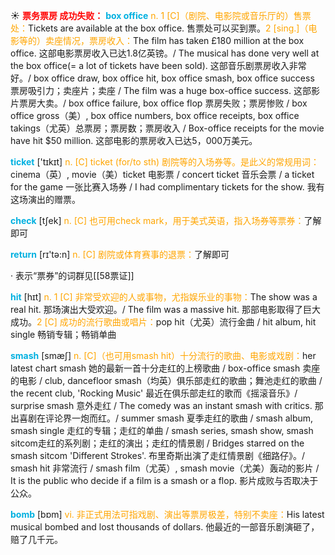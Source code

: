 ☀ <font color="red">**票务票房 成功失败：**</font>
<font color="sky blue">**box office**</font>
<font color="orange">n. 1 [C]（剧院、电影院或音乐厅的）售票处：</font>Tickets are available at the box office. 售票处可以买到票。<font color="orange">2 [sing.]（电影等的）卖座情况，票房收入：</font>The film has taken £180 million at the box office. 这部电影票房收入已达1.8亿英镑。/ The musical has done very well at the box office(= a lot of tickets have been sold). 这部音乐剧票房收入非常好。/ box office draw, box office hit, box office smash, box office success 票房吸引力；卖座片；卖座 / The film was a huge box-office success. 这部影片票房大卖。/ box office failure, box office flop 票房失败；票房惨败 / box office gross（美）, box office numbers, box office receipts, box office takings（尤英）总票房；票房数；票房收入 / Box-office receipts for the movie have hit $50 million. 这部电影的票房收入已达5，000万美元。

<font color="sky blue">**ticket**</font> ['tɪkɪt] 
<font color="orange">n. [C] ticket (for/to sth) 剧院等的入场券等。是此义的常规用词：</font>cinema（英）, movie（美）ticket 电影票 / concert ticket 音乐会票 / a ticket for the game 一张比赛入场券 / I had complimentary tickets for the show. 我有这场演出的赠票。

<font color="sky blue">**check**</font> [tʃek] 
<font color="orange">n. [C] 也可用check mark，用于美式英语，指入场券等票券：</font>了解即可

<font color="sky blue">**return**</font> [rɪ'tə:n] 
<font color="orange">n. [C] 剧院或体育赛事的退票：</font>了解即可

· 表示“票券”的词群见[[58票证]]

<font color="sky blue">**hit**</font> [hɪt] 
<font color="orange">n. 1 [C] 非常受欢迎的人或事物，尤指娱乐业的事物：</font>The show was a real hit. 那场演出大受欢迎。/ The film was a massive hit. 那部电影取得了巨大成功。<font color="orange">2 [C] 成功的流行歌曲或唱片：</font>pop hit（尤英）流行金曲 / hit album, hit single 畅销专辑；畅销单曲
           
<font color="sky blue">**smash**</font> [smæʃ]
<font color="orange">n. [C]（也可用smash hit）十分流行的歌曲、电影或戏剧：</font>her latest chart smash 她的最新一首十分走红的上榜歌曲 / box-office smash 卖座的电影 / club, dancefloor smash（均英）俱乐部走红的歌曲；舞池走红的歌曲 / the recent club, 'Rocking Music' 最近在俱乐部走红的歌而《摇滚音乐》/ surprise smash 意外走红 / The comedy was an instant smash with critics. 那出喜剧在评论界一炮而红。/ summer smash 夏季走红的歌曲 / smash album, smash single 走红的专辑；走红的单曲 / smash series, smash show, smash sitcom走红的系列剧；走红的演出；走红的情景剧 / Bridges starred on the smash sitcom 'Different Strokes'. 布里奇斯出演了走红情景剧《细路仔》。/ smash hit 非常流行 / smash film（尤英）, smash movie（尤美）轰动的影片 / It is the public who decide if a film is a smash or a flop. 影片成败与否取决于公众。

<font color="sky blue">**bomb**</font> [bɒm] 
<font color="orange">vi. 非正式用法可指戏剧、演出等票房极差，特别不卖座：</font>His latest musical bombed and lost thousands of dollars. 他最近的一部音乐剧演砸了，赔了几千元。
